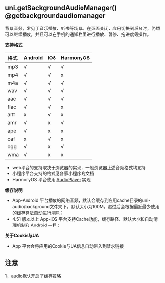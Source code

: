 ## uni.getBackgroundAudioManager() @getbackgroundaudiomanager

<!-- UTSAPIJSON.getBackgroundAudioManager.description -->

背景音频，常见于音乐播放、听书等场景。在页面关闭、应用切换到后台时，仍然可以继续播放，并且可以在手机的通知栏里进行播放、暂停、拖进度等操作。

**支持格式**

|格式	|Android|iOS|HarmonyOS|
|:-		|:-			|:-	|:-	|
|mp3	|√			|√	|√|
|mp4	|√			|√	|x|
|m4a	|√			|√	|√|
|wav	|√			|√	|√|
|aac	|√			|√	|√|
|flac	|√			|√	|x|
|aiff	|x			|√	|x|
|amr	|√			|x	|√|
|ape	|√			|x	|x|
|caf	|x			|√	|x|
|ogg	|√			|x	|√|
|wma	|√			|x	|x|

- web平台的支持取决于浏览器的实现，一般浏览器上述音频格式均支持
- 小程序平台支持的格式见各家小程序的文档
- HarmonyOS 平台使用 [AudioPlayer](https://developer.huawei.com/consumer/cn/doc/harmonyos-references/js-apis-media#audioplayerdeprecated) 实现

**缓存说明**

- App-Android 平台播放的网络音频，默认会缓存到应用cache目录的uni-audio/background文件夹下，默认大小为100M，超过后会根据最近最少使用的缓存算法自动进行清除；
- 4.51 版本以上 App-iOS 平台支持Cache功能，缓存路径、默认大小和自动清理机制和 Android 一样；

**关于Cookie与UA**

- App 平台会将应用的Cookie与UA信息自动带入到请求链接

<!-- UTSAPIJSON.getBackgroundAudioManager.compatibility -->

<!-- UTSAPIJSON.getBackgroundAudioManager.param -->

<!-- UTSAPIJSON.getBackgroundAudioManager.returnValue -->

<!-- UTSAPIJSON.getBackgroundAudioManager.tutorial -->

<!-- UTSAPIJSON.getBackgroundAudioManager.example -->

<!-- UTSAPIJSON.general_type.name -->

<!-- UTSAPIJSON.general_type.param -->

## 注意
1，audio默认开启了缓存策略
